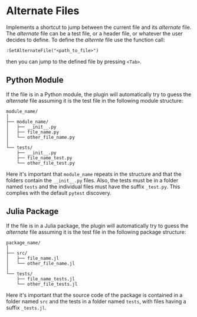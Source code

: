 # Alternate Files

Implements a shortcut to jump between the current file and its _alternate_ file. The _alternate_ file can be a test file, or a header file, or whatever the user decides to define. To define the _alternte_ file use the function call:

`:SetAlternateFile("<path_to_file>")`

then you can jump to the defined file by pressing `<Tab>`.

## Python Module

If the file is in a Python module, the plugin will automatically try to guess the _alternate_ file assuming it is the test file in the following module structure:

```
module_name/
│
├── module_name/
│   ├── __init__.py
│   ├── file_name.py
│   └── other_file_name.py
│
└── tests/
    ├── __init__.py
    ├── file_name_test.py
    └── other_file_test.py
```

Here it's important that `module_name` repeats in the structure and that the folders contain the `__init__.py` files. Also, the tests must be in a folder named `tests` and the individual files must have the suffix `_test.py`. This complies with the default `pytest` discovery.

## Julia Package

If the file is in a Julia package, the plugin will automatically try to guess the _alternate_ file assuming it is the test file in the following package structure:


```
package_name/
│
├── src/
│   ├── file_name.jl
│   └── other_file_name.jl
│
└── tests/
    ├── file_name_tests.jl
    └── other_file_tests.jl
```

Here it's important that the source code of the package is contained in a folder named `src` and the tests in a folder named `tests`, with files having a suffix `_tests.jl`.
